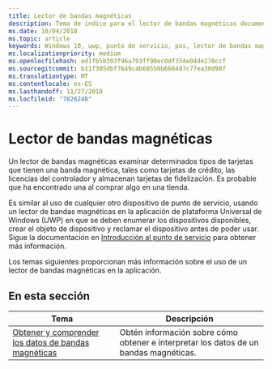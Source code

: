 ```yaml
---
title: Lector de bandas magnéticas
description: Tema de índice para el lector de bandas magnéticas documentación de UWP.
ms.date: 10/04/2018
ms.topic: article
keywords: Windows 10, uwp, punto de servicio, pos, lector de bandas magnéticas
ms.localizationpriority: medium
ms.openlocfilehash: ed1fb5b393f96a793ff90ec0df354e04de270ccf
ms.sourcegitcommit: b11f305dbf7649c4b68550b666487c77ea30d98f
ms.translationtype: MT
ms.contentlocale: es-ES
ms.lasthandoff: 11/27/2018
ms.locfileid: "7826248"
---
```

# <a name="magnetic-stripe-reader"></a>Lector de bandas magnéticas

Un lector de bandas magnéticas examinar determinados tipos de tarjetas que tienen una banda magnética, tales como tarjetas de crédito, las licencias del controlador y almacenan tarjetas de fidelización. Es probable que ha encontrado una al comprar algo en una tienda.

Es similar al uso de cualquier otro dispositivo de punto de servicio, usando un lector de bandas magnéticas en la aplicación de plataforma Universal de Windows (UWP) en que se deben enumerar los dispositivos disponibles, crear el objeto de dispositivo y reclamar el dispositivo antes de poder usar. Sigue la documentación en [Introducción al punto de servicio](pos-basics.md) para obtener más información.

Los temas siguientes proporcionan más información sobre el uso de un lector de bandas magnéticas en la aplicación.

## <a name="in-this-section"></a>En esta sección

| Tema | Descripción |
|-------|-------------|
| [Obtener y comprender los datos de bandas magnéticas](../devices-sensors/pos-magnetic-stripe-reader-data.md) | Obtén información sobre cómo obtener e interpretar los datos de un bandas magnéticas. |